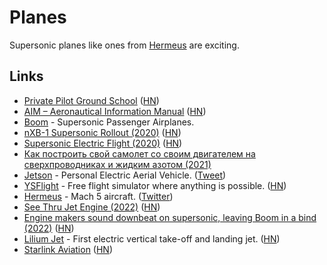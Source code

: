 # Planes

Supersonic planes like ones from [Hermeus](https://www.hermeus.com/) are exciting.

## Links

- [Private Pilot Ground School](https://ocw.mit.edu/courses/aeronautics-and-astronautics/16-687-private-pilot-ground-school-january-iap-2019/) ([HN](https://news.ycombinator.com/item?id=23588760))
- [AIM – Aeronautical Information Manual](https://www.faa.gov/air_traffic/publications/atpubs/aim_html/index.html) ([HN](https://news.ycombinator.com/item?id=23582297))
- [Boom](https://boomsupersonic.com/) - Supersonic Passenger Airplanes.
- [nXB-1 Supersonic Rollout (2020)](https://www.youtube.com/watch?v=4Ina8FFOvOg) ([HN](https://news.ycombinator.com/item?id=24711659))
- [Supersonic Electric Flight (2020)](https://caseyhandmer.wordpress.com/2020/11/18/supersonic-electric-flight/) ([HN](https://news.ycombinator.com/item?id=25136148))
- [Как построить свой самолет со своим двигателем на сверхпроводниках и жидким азотом (2021)](https://habr.com/ru/post/569404/)
- [Jetson](https://www.jetsonaero.com/) - Personal Electric Aerial Vehicle. ([Tweet](https://twitter.com/elidourado/status/1452642288966963201))
- [YSFlight](https://ysflight.org/) - Free flight simulator where anything is possible. ([HN](https://news.ycombinator.com/item?id=30299850))
- [Hermeus](https://www.hermeus.com/) - Mach 5 aircraft. ([Twitter](https://twitter.com/hermeuscorp))
- [See Thru Jet Engine (2022)](https://www.youtube.com/watch?v=MgL0GW248mE) ([HN](https://news.ycombinator.com/item?id=32145297))
- [Engine makers sound downbeat on supersonic, leaving Boom in a bind (2022)](https://www.flightglobal.com/airframers/engine-makers-sound-downbeat-on-supersonic-leaving-boom-in-a-bind/150215.article) ([HN](https://news.ycombinator.com/item?id=32937736))
- [Lilium Jet](https://lilium.com/jet) - First electric vertical take-off and landing jet. ([HN](https://news.ycombinator.com/item?id=33044753))
- [Starlink Aviation](https://www.starlink.com/aviation) ([HN](https://news.ycombinator.com/item?id=33256378))
